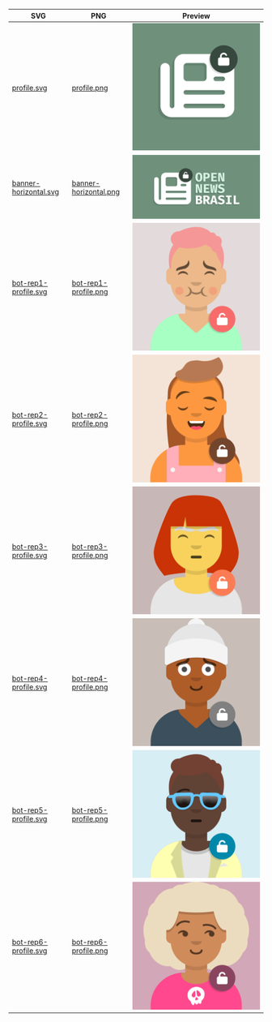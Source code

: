 | SVG | PNG | Preview |
|-|-|-|
| [profile.svg](./assets/svg/profile.svg) | [profile.png](./assets/png/profile.png) | ![](./assets/png/profile.png) |
| [banner-horizontal.svg](./assets/svg/banner-horizontal.svg) | [banner-horizontal.png](./assets/png/banner-horizontal.png) | ![](./assets/png/banner-horizontal.png) |
| [bot-rep1-profile.svg](./assets/svg/bot-rep1-profile.svg) | [bot-rep1-profile.png](./assets/png/bot-rep1-profile.png) | ![](./assets/png/bot-rep1-profile.png) |
| [bot-rep2-profile.svg](./assets/svg/bot-rep2-profile.svg) | [bot-rep2-profile.png](./assets/png/bot-rep2-profile.png) | ![](./assets/png/bot-rep2-profile.png) |
| [bot-rep3-profile.svg](./assets/svg/bot-rep3-profile.svg) | [bot-rep3-profile.png](./assets/png/bot-rep3-profile.png) | ![](./assets/png/bot-rep3-profile.png) |
| [bot-rep4-profile.svg](./assets/svg/bot-rep4-profile.svg) | [bot-rep4-profile.png](./assets/png/bot-rep4-profile.png) | ![](./assets/png/bot-rep4-profile.png) |
| [bot-rep5-profile.svg](./assets/svg/bot-rep5-profile.svg) | [bot-rep5-profile.png](./assets/png/bot-rep5-profile.png) | ![](./assets/png/bot-rep5-profile.png) |
| [bot-rep6-profile.svg](./assets/svg/bot-rep6-profile.svg) | [bot-rep6-profile.png](./assets/png/bot-rep6-profile.png) | ![](./assets/png/bot-rep6-profile.png) |
